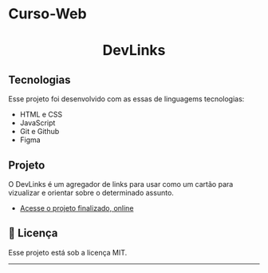 # Curso-Web

<h1 align="center"> DevLinks </h1>



##  Tecnologias

Esse projeto foi desenvolvido com as essas de linguagems  tecnologias:

- HTML e CSS
- JavaScript
- Git e Github
- Figma

##  Projeto

O DevLinks é um agregador de links para usar como um cartão para vizualizar e orientar sobre o determinado assunto.

- [Acesse o projeto finalizado, online](https://github.com/Caetano-Turra/Curso-Web-Caetano)

## :memo: Licença

Esse projeto está sob a licença MIT.

---

